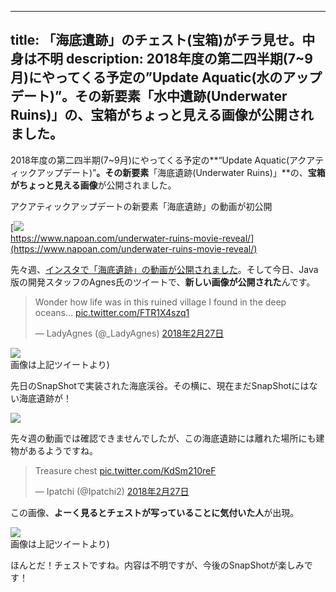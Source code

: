 
---
title: 「海底遺跡」のチェスト(宝箱)がチラ見せ。中身は不明
description: 2018年度の第二四半期(7~9月)にやってくる予定の”Update Aquatic(水のアップデート)”。その新要素「水中遺跡(Underwater Ruins)」の、宝箱がちょっと見える画像が公開されました。
---

[](https://www.napoan.com/wp-content/uploads/2018/02/3b82ba4bfb6f4966c7bb05d2751fde2d_hporei.jfif)

2018年度の第二四半期(7~9月)にやってくる予定の**“Update Aquatic(アクアティックアップデート)”**。その新要素**「海底遺跡(Underwater Ruins)」**の、**宝箱がちょっと見える画像**が公開されました。

アクアティックアップデートの新要素「海底遺跡」の動画が初公開

[![](https://cdn-ak.f.st-hatena.com/images/fotolife/s/sasigume/20210208/20210208124102.png)  
https://www.napoan.com/underwater-ruins-movie-reveal/](https://www.napoan.com/underwater-ruins-movie-reveal/)

先々週、[インスタで「海底遺跡」の動画が公開されました](https://www.napoan.com/underwater-ruins-movie-reveal/)。そして今日、Java版の開発スタッフのAgnes氏のツイートで、**新しい画像が公開された**んです。

> Wonder how life was in this ruined village I found in the deep oceans… [pic.twitter.com/FTR1X4szq1](https://t.co/FTR1X4szq1)
> 
> — LadyAgnes (@\_LadyAgnes) [2018年2月27日](https://twitter.com/_LadyAgnes/status/968518221014945799?ref_src=twsrc%5Etfw)

![](https://cdn-ak.f.st-hatena.com/images/fotolife/s/sasigume/20210208/20210208110238.jpg)  
画像は上記ツイートより)

先日のSnapShotで実装された海底渓谷。その横に、現在まだSnapShotにはない海底遺跡が！

![](https://cdn-ak.f.st-hatena.com/images/fotolife/s/sasigume/20210208/20210208123225.jpg)

先々週の動画では確認できませんでしたが、この海底遺跡には離れた場所にも建物があるようですね。

> Treasure chest [pic.twitter.com/KdSm210reF](https://t.co/KdSm210reF)
> 
> — Ipatchi (@Ipatchi2) [2018年2月27日](https://twitter.com/Ipatchi2/status/968518741326692352?ref_src=twsrc%5Etfw)

この画像、**よーく見るとチェストが写っていることに気付いた人**が出現。

![](https://cdn-ak.f.st-hatena.com/images/fotolife/s/sasigume/20210208/20210208110241.jpg)  
画像は上記ツイートより)

ほんとだ！チェストですね。内容は不明ですが、今後のSnapShotが楽しみです！

